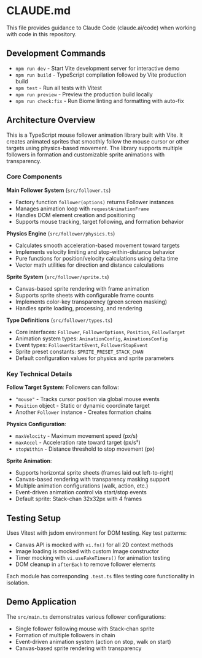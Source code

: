 # CLAUDE.md

This file provides guidance to Claude Code (claude.ai/code) when working with code in this repository.

## Development Commands

- `npm run dev` - Start Vite development server for interactive demo
- `npm run build` - TypeScript compilation followed by Vite production build
- `npm test` - Run all tests with Vitest
- `npm run preview` - Preview the production build locally
- `npm run check:fix` - Run Biome linting and formatting with auto-fix

## Architecture Overview

This is a TypeScript mouse follower animation library built with Vite. It creates animated sprites that smoothly follow the mouse cursor or other targets using physics-based movement. The library supports multiple followers in formation and customizable sprite animations with transparency.

### Core Components

**Main Follower System** (`src/follower.ts`)
- Factory function `follower(options)` returns Follower instances
- Manages animation loop with `requestAnimationFrame`
- Handles DOM element creation and positioning
- Supports mouse tracking, target following, and formation behavior

**Physics Engine** (`src/follower/physics.ts`)
- Calculates smooth acceleration-based movement toward targets
- Implements velocity limiting and stop-within-distance behavior
- Pure functions for position/velocity calculations using delta time
- Vector math utilities for direction and distance calculations

**Sprite System** (`src/follower/sprite.ts`)
- Canvas-based sprite rendering with frame animation
- Supports sprite sheets with configurable frame counts
- Implements color-key transparency (green screen masking)
- Handles sprite loading, processing, and rendering

**Type Definitions** (`src/follower/types.ts`)
- Core interfaces: `Follower`, `FollowerOptions`, `Position`, `FollowTarget`
- Animation system types: `AnimationConfig`, `AnimationsConfig`
- Event types: `FollowerStartEvent`, `FollowerStopEvent`
- Sprite preset constants: `SPRITE_PRESET_STACK_CHAN`
- Default configuration values for physics and sprite parameters

### Key Technical Details

**Follow Target System**: Followers can follow:
- `"mouse"` - Tracks cursor position via global mouse events
- `Position` object - Static or dynamic coordinate target
- Another `Follower` instance - Creates formation chains

**Physics Configuration**:
- `maxVelocity` - Maximum movement speed (px/s)
- `maxAccel` - Acceleration rate toward target (px/s²)
- `stopWithin` - Distance threshold to stop movement (px)

**Sprite Animation**:
- Supports horizontal sprite sheets (frames laid out left-to-right)
- Canvas-based rendering with transparency masking support
- Multiple animation configurations (walk, action, etc.)
- Event-driven animation control via start/stop events
- Default sprite: Stack-chan 32x32px with 4 frames

## Testing Setup

Uses Vitest with jsdom environment for DOM testing. Key test patterns:
- Canvas API is mocked with `vi.fn()` for all 2D context methods
- Image loading is mocked with custom Image constructor
- Timer mocking with `vi.useFakeTimers()` for animation testing
- DOM cleanup in `afterEach` to remove follower elements

Each module has corresponding `.test.ts` files testing core functionality in isolation.

## Demo Application

The `src/main.ts` demonstrates various follower configurations:
- Single follower following mouse with Stack-chan sprite
- Formation of multiple followers in chain
- Event-driven animation system (action on stop, walk on start)
- Canvas-based sprite rendering with transparency